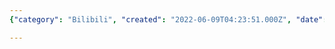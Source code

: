 ```yaml
---
{"category": "Bilibili", "created": "2022-06-09T04:23:51.000Z", "date": "2022-06-09 04:23:51", "description": "This announcement invites participants to a Bilibili 生活区Up 培训, which is a training or workshop related to the platform's Life Zone and user participation program. The event aims to provide insights and opportunities for users who want to engage with the Life Zone community and learn more about the UGC (user-generated content) guidelines.", "modified": "2022-08-18T13:52:12.869Z", "tags": ["bilibili", "courses", "life section", "training"], "title": "bilibili 生活区up 培训"}

---
```

